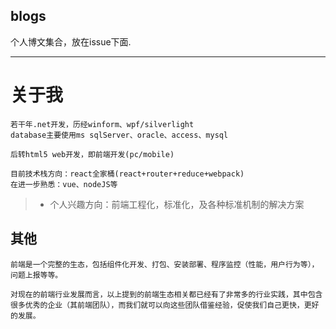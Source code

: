 <!--
 * @Descripttion: 
 * @version: 
 * @Author: wenq
 * @Date: 2019-07-05 22:45:31
 * @LastEditors  : wenq
 * @LastEditTime : 2020-02-11 11:15:07
 -->
## blogs
个人博文集合，放在issue下面.

------

# 关于我
```
若干年.net开发，历经winform、wpf/silverlight
database主要使用ms sqlServer、oracle、access、mysql

后转html5 web开发，即前端开发(pc/mobile)

目前技术栈方向：react全家桶(react+router+reduce+webpack)
在进一步熟悉：vue、nodeJS等
```
> * 个人兴趣方向：前端工程化，标准化，及各种标准机制的解决方案

## 其他
```
前端是一个完整的生态，包括组件化开发、打包、安装部署、程序监控（性能，用户行为等），问题上报等等。

对现在的前端行业发展而言，以上提到的前端生态相关都已经有了非常多的行业实践，其中包含很多优秀的企业（其前端团队），而我们就可以向这些团队借鉴经验，促使我们自己更快，更好的发展。
```